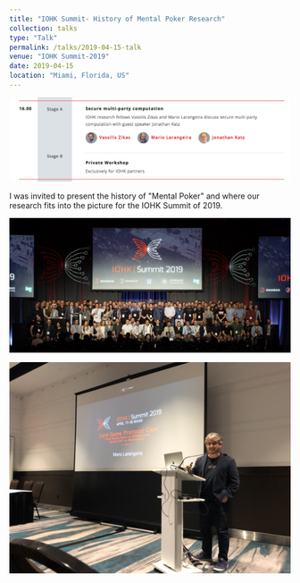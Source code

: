 ```yaml
---
title: "IOHK Summit- History of Mental Poker Research"
collection: talks
type: "Talk"
permalink: /talks/2019-04-15-talk
venue: "IOHK Summit-2019"
date: 2019-04-15
location: "Miami, Florida, US"
---
```


![](/images/talks/2019-04-15/summit-participants.jpeg)

I was invited to present the history of "Mental Poker" and where our research fits into the picture for the IOHK Summit of 2019.

![](/images/talks/2019-04-15/summit-all.jpeg)

![](/images/talks/2019-04-15/summit-mental-poker.jpeg)